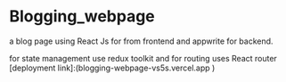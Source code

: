 # Blogging_webpage

a blog page using React Js for from frontend and appwrite for backend.

for state management use redux toolkit and for routing uses React router
[deployment link]:(blogging-webpage-vs5s.vercel.app
)
